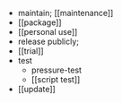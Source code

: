 - maintain; [[maintenance]]
- [[package]]
- [[personal use]]
- release publicly;
- [[trial]]
- test
    - pressure-test
    - [[script test]]
- [[update]]
